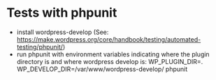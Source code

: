 # Tests with phpunit
- install wordpress-develop (See: https://make.wordpress.org/core/handbook/testing/automated-testing/phpunit/)
- run phpunit with environment variables indicating where the plugin directory is and where wordpress develop is:
WP_PLUGIN_DIR=. WP_DEVELOP_DIR=/var/www/wordpress-develop/ phpunit 
